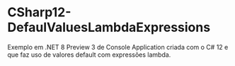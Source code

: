 # CSharp12-DefaulValuesLambdaExpressions
Exemplo em .NET 8 Preview 3 de Console Application criada com o C# 12 e que faz uso de valores default com expressões lambda.
